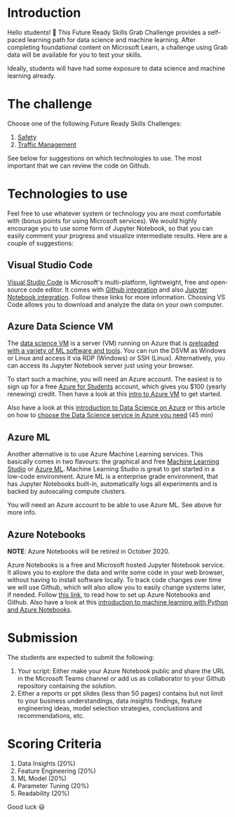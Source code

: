 # Introduction

Hello students! 👋 This Future Ready Skills Grab Challenge provides a self-paced learning path for data science and machine learning. After completing foundational content on Microsoft Learn, a challenge using Grab data will be available for you to test your skills.

Ideally, students will have had some exposure to data science and machine learning already.


# The challenge

Choose one of the following Future Ready Skills Challenges:

1. [Safety](https://github.com/yingjia-liu/Msft-Grab-FRS/tree/master/Safety)
2. [Traffic Management](https://github.com/yingjia-liu/Msft-Grab-FRS/tree/master/Traffic_Management)

See below for suggestions on which technologies to use. The most important that we can review the code on Github. 

# Technologies to use

Feel free to use whatever system or technology you are most comfortable with (bonus points for using Microsoft services). We would highly encourage you to use some form of Jupyter Notebook, so that you can easily comment your progress and visualize intermediate results. Here are a couple of suggestions:

## Visual Studio Code

[Visual Studio Code](https://code.visualstudio.com/) is Microsoft's multi-platform, lightweight, free and open-source code editor. It comes with [Github integration](https://code.visualstudio.com/docs/editor/github) and also [Jupyter Notebook integration](https://code.visualstudio.com/docs/python/jupyter-support). Follow these links for more information. Choosing VS Code allows you to download and analyze the data on your own computer.


## Azure Data Science VM

The [data science VM](https://docs.microsoft.com/en-us/azure/machine-learning/data-science-virtual-machine/overview) is a server (VM) running on Azure that is [preloaded with a variety of ML software and tools](https://docs.microsoft.com/en-us/azure/machine-learning/data-science-virtual-machine/tools-included). You can run the DSVM as Windows or Linux and access it via RDP (Windows) or SSH (Linux). Alternatively, you can access its Jupyter Notebook server just using your browser.

To start such a machine, you will need an Azure account. The easiest is to sign up for a free [Azure for Students](https://azure.microsoft.com/en-us/free/students/) account, which gives you $100 (yearly renewing) credit. Then have a look at this [intro to Azure VM](https://docs.microsoft.com/en-us/learn/modules/intro-to-azure-virtual-machines/) to get started.

Also have a look at this [introduction to Data Science on Azure](https://docs.microsoft.com/en-us/learn/modules/intro-to-data-science-in-azure/) or this article on how to [choose the Data Science service in Azure you need](https://docs.microsoft.com/en-us/learn/modules/choose-data-science-option-in-azure/) (45 min)


## Azure ML

Another alternative is to use Azure Machine Learning services. This basically comes in two flavours: the graphical and free [Machine Learning Studio](https://studio.azureml.net/) or [Azure ML](https://docs.microsoft.com/en-us/azure/machine-learning/overview-what-is-azure-ml). Machine Learning Studio is great to get started in a low-code environment. Azure ML is a enterprise grade environment, that has Jupyter Notebooks built-in, automatically logs all experiments and is backed by autoscaling compute clusters.

You will need an Azure account to be able to use Azure ML. See above for more info.

## Azure Notebooks

**NOTE**: Azure Notebooks will be retired in October 2020.

Azure Notebooks is a free and Microsoft hosted Jupyter Notebook service. It allows you to explore the data and write some code in your web browser, without having to install software locally. To track code changes over time we will use Github, which will also allow you to easily change systems later, if needed. Follow [this link](./getting-started-with-anb-and-github.md), to read how to set up Azure Notebooks and Github.
Also have a look at this [introduction to machine learning with Python and Azure Notebooks](https://docs.microsoft.com/en-us/learn/paths/intro-to-ml-with-python/).


# Submission
The students are expected to submit the following:
1. Your script: Either make your Azure Notebook public and share the URL in the Microsoft Teams channel or add us as collaborator to your Github repository containing the solution.
2. Either a reports or ppt slides (less than 50 pages) contains but not limit to your business understandings, data insights findings, feature engineering ideas, model selection strategies, conclustions and recommendations, etc.


# Scoring Criteria
1. Data Insights (20%)
2. Feature Engineering (20%)
3. ML Model (20%)
4. Parameter Tuning (20%)
5. Readability (20%)


Good luck  😃



